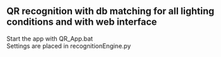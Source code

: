 ## QR recognition with db matching for all lighting conditions and with web interface 
Start the app with QR_App.bat<br />
Settings are placed in recognitionEngine.py<br />
